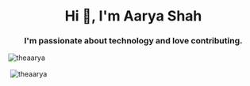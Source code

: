 
<h1 align="center">Hi 👋, I'm Aarya Shah</h1>
<h3 align="center">I'm passionate about technology and love contributing.</h3>

<p><img align="center" src="https://github-readme-stats.vercel.app/api/top-langs?username=theaarya&show_icons=true&locale=en&layout=compact" alt="theaarya" /></p>

<p>&nbsp;<img align="center" src="https://github-readme-stats.vercel.app/api?username=theaarya&show_icons=true&locale=en" alt="theaarya" /></p>

<!--
## Hi there 👋
**theaarya/theaarya** is a ✨ _special_ ✨ repository because its `README.md` (this file) appears on your GitHub profile.

Here are some ideas to get you started:

- 🔭 I’m currently working on ...
- 🌱 I’m currently learning ...
- 👯 I’m looking to collaborate on ...
- 🤔 I’m looking for help with ...
- 💬 Ask me about ...
- 📫 How to reach me: ...
- 😄 Pronouns: ...
- ⚡ Fun fact: ...
-->
